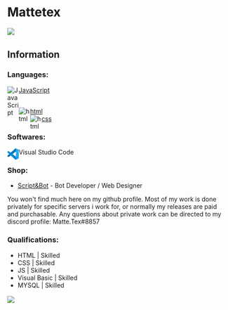# Mattetex
![](https://komarev.com/ghpvc/?username=mattetex&color=green)
## Information

### Languages:
<a href="https://www.javascript.com/" target="_blank"> <img align="left" alt="JavaScript" width="26px" src="https://upload.wikimedia.org/wikipedia/commons/thumb/9/99/Unofficial_JavaScript_logo_2.svg/640px-Unofficial_JavaScript_logo_2.svg.png"/> JavaScript </a>

<br>
<a href="https://html.com/" target="_blank"> <img align="left" alt="html" width="26px" src="https://upload.wikimedia.org/wikipedia/commons/thumb/6/61/HTML5_logo_and_wordmark.svg/640px-HTML5_logo_and_wordmark.svg.png"/> html </a>

<br>
<a href="https://en.wikipedia.org/wiki/CSS" target="_blank"> <img align="left" alt="html" width="26px" src="https://upload.wikimedia.org/wikipedia/commons/thumb/d/d5/CSS3_logo_and_wordmark.svg/640px-CSS3_logo_and_wordmark.svg.png"/> css </a>

<br>

### Softwares:
<img align="left" alt="Visual Studio Code" width="26px" src="https://raw.githubusercontent.com/github/explore/80688e429a7d4ef2fca1e82350fe8e3517d3494d/topics/visual-studio-code/visual-studio-code.png">Visual Studio Code</img>
<br>

### Shop:
 - [Script&Bot](discord.gg/scriptebot) - Bot Developer / Web Designer

You won't find much here on my github profile. Most of my work is done privately for specific servers i work for, or normally my releases are paid and purchasable. Any questions about private work can be directed to my discord profile: Matte.Tex#8857 
 
### Qualifications:
- HTML | Skilled
- CSS  | Skilled
- JS | Skilled
- Visual Basic  | Skilled
- MYSQL | Skilled


<img align="center" src="https://github-readme-stats.vercel.app/api?username=mattetex&show_icons=true&theme=radical" />
